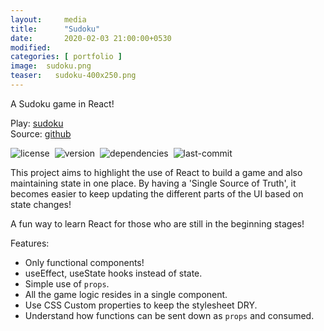 ```yaml
---
layout:     media
title:      "Sudoku"
date:       2020-02-03 21:00:00+0530
modified:   
categories: [ portfolio ]
image:  sudoku.png
teaser:   sudoku-400x250.png
---
```

A Sudoku game in React!

Play: [sudoku](https://raravi.github.io/sudoku/)<br />
Source: [github](https://github.com/raravi/sudoku)

![license](https://img.shields.io/github/license/raravi/sudoku)&nbsp;&nbsp;![version](https://img.shields.io/github/package-json/v/raravi/sudoku)&nbsp;&nbsp;![dependencies](https://img.shields.io/depfu/raravi/sudoku)&nbsp;&nbsp;![last-commit](https://img.shields.io/github/last-commit/raravi/sudoku)

This project aims to highlight the use of React to build a game and also maintaining state in one place. By having a 'Single Source of Truth', it becomes easier to keep updating the different parts of the UI based on state changes!

A fun way to learn React for those who are still in the beginning stages!

Features:

* Only functional components!
* useEffect, useState hooks instead of state.
* Simple use of `props`.
* All the game logic resides in a single component.
* Use CSS Custom properties to keep the stylesheet DRY.
* Understand how functions can be sent down as `props` and consumed.
